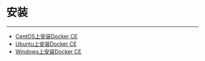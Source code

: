 # 安装
---
* [CentOS上安装Docker CE](chapter0/01/010.md)
* [Ubuntu上安装Docker CE](chapter0/01/011.md)
* [Windows上安装Docker CE](chapter0/01/012.md)